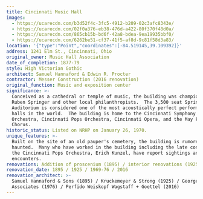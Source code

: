 ```yaml
---
title: Cincinnati Music Hall
images:
  - https://ucarecdn.com/b3d52f4c-3fc5-4912-b209-02c3afc8343e/
  - https://ucarecdn.com/02f0a376-eb38-476d-a422-80f370f48d0a/
  - https://ucarecdn.com/865cb15b-bd6f-42a8-bdea-9ea19935bbf0/
  - https://ucarecdn.com/6262be51-cf37-41f5-af8d-9c81f58d3a83/
location: '{"type":"Point","coordinates":[-84.519145,39.109392]}'
address: 1241 Elm St., Cincinnati, Ohio
original_owner: Music Hall Association
date_of_completion: 1877-79
style: High Victorian Gothic
architect: Samuel Hannaford & Edwin R. Procter
contractor: Messer Construction (2016 renovation)
original_function: Music and exposition center
significance: >-
  Conceived as a cathedral or temple of music, the building was championed by
  Ruben Springer and other local philanthropists.  The 3,500 seat Springer
  Auditorium is considered one of the most acoustically perfect performance
  halls in the world.  The building is home to the Cincinnati Symphony
  Orchestra, Cincinnati Pops Orchestra, Cincinnati Opera, and the May Festival
  Chorus.
historic_status: Listed on NRHP on January 26, 1970.
unique_features: >-
  Built on the site of an old pauper's cemetery, the building is rumored to be
  haunted.  Many who have worked in the building including the late conductor of
  the Cincinnati Pops Orchestra, Erich Kunzel, have report sightings and
  encounters.
renovations: Addition of proscenium (1895) / interior renovations (1925 / 1976 / 2016)
renovation_date: 1895 / 1925 / 1969-76 / 2016
renovation_architect: >-
  Samuel Hannaford & Sons (1895) / Kruckemeyer & Strong (1925) / George Schatz &
  Associates (1976) / Perfido Weiskopf Wagstaff + Goettel (2016)
---
```

